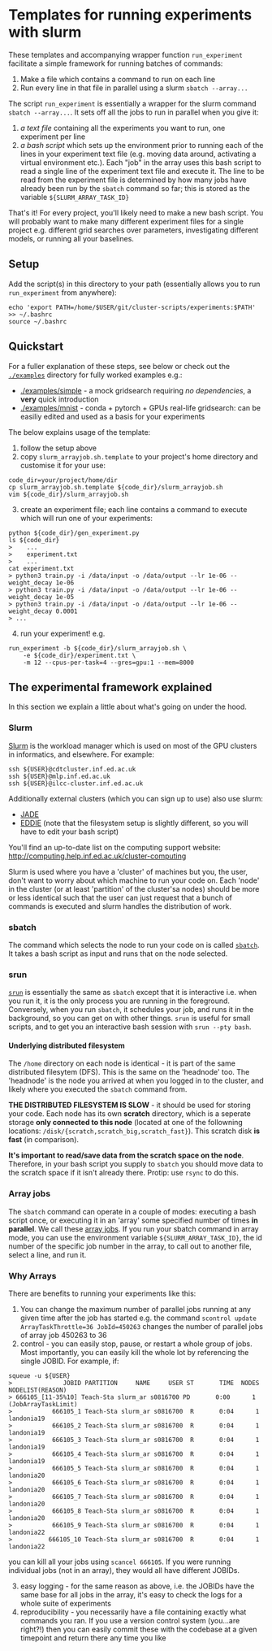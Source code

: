 # Templates for running experiments with slurm
These templates and accompanying wrapper function `run_experiment`
facilitate a simple framework for running batches of commands:
1. Make a file which contains a command to run on each line
2. Run every line in that file in parallel using a slurm `sbatch --array...`

The script `run_experiment` is essentially a wrapper for the slurm command
`sbatch --array...`. It sets off all the jobs to run in parallel when you give
it:
1. *a text file* containing all the experiments you want to run, one experiment
   per line
1. *a bash script* which sets up the environment prior to running each of the
   lines in your experiment text file (e.g. moving data around, activating a
   virtual environment etc.). Each "job" in the array uses this bash script to
   read a single line of the experiment text file and execute it. The line to
   be read from the experiment file is determined by how many jobs have already
   been run by the `sbatch` command so far; this is stored as the variable
   `${SLURM_ARRAY_TASK_ID}`

That's it! For every project, you'll likely need to make a new bash script.
You will probably want to make many different experiment files for a single
project e.g. different grid searches over parameters, investigating
different models, or running all your baselines.

## Setup
Add the script(s) in this directory to your path (essentially allows you to run
`run_experiment` from anywhere):
```
echo 'export PATH=/home/$USER/git/cluster-scripts/experiments:$PATH' >> ~/.bashrc
source ~/.bashrc
```

## Quickstart
For a fuller explanation of these steps, see below or check out the
[`./examples`](examples) directory for fully worked examples e.g.:
* [./examples/simple](./examples/simple) - a mock gridsearch requiring
*no dependencies*, a **very** quick introduction
* [./examples/mnist](./examples/mnist) - conda + pytorch + GPUs real-life
gridsearch: can be easiliy edited and used as a basis for your experiments

The below explains usage of the template:

1. follow the setup above
2. copy `slurm_arrayjob.sh.template` to your project's home directory and
   customise it for your use:
```
code_dir=your/project/home/dir
cp slurm_arrayjob.sh.template ${code_dir}/slurm_arrayjob.sh
vim ${code_dir}/slurm_arrayjob.sh
```
3. create an experiment file; each line contains a command to execute which
   will run one of your experiments:
```
python ${code_dir}/gen_experiment.py
ls ${code_dir}
>    ...
>    experiment.txt
>    ...
cat experiment.txt 
> python3 train.py -i /data/input -o /data/output --lr 1e-06 --weight_decay 1e-06
> python3 train.py -i /data/input -o /data/output --lr 1e-06 --weight_decay 1e-05
> python3 train.py -i /data/input -o /data/output --lr 1e-06 --weight_decay 0.0001
> ...
```

4. run your experiment! e.g.
```
run_experiment -b ${code_dir}/slurm_arrayjob.sh \
    -e ${code_dir}/experiment.txt \
    -m 12 --cpus-per-task=4 --gres=gpu:1 --mem=8000
```


## The experimental framework explained
In this section we explain a little about what's going on under the hood.

### Slurm
[Slurm](https://slurm.schedmd.com/) is the workload manager which is used on
most of the GPU clusters in informatics, and elsewhere. For example:
```
ssh ${USER}@cdtcluster.inf.ed.ac.uk
ssh ${USER}@mlp.inf.ed.ac.uk
ssh ${USER}@ilcc-cluster.inf.ed.ac.uk
```

Additionally external clusters (which you can sign up to use) also use slurm:
* [JADE](https://computing.help.inf.ed.ac.uk/cluster-jade)
* [EDDIE](https://www.wiki.ed.ac.uk/pages/viewpage.action?spaceKey=ResearchServices&title=GPUs)
  (note that the filesystem setup is slightly different, so you will have to
  edit your bash script)

You'll find an up-to-date list on the computing support website:
http://computing.help.inf.ed.ac.uk/cluster-computing

Slurm is used where you have a 'cluster' of machines but you, the user, don't
want to worry about which machine to run your code on. Each 'node' in the
cluster (or at least 'partition' of the cluster'sa nodes) should be more or
less identical such that the user can just request that a bunch of commands
is executed and slurm handles the distribution of work.

### sbatch
The command which selects the node to run your code on is called
[`sbatch`](https://slurm.schedmd.com/sbatch.html). It takes a bash script as
input and runs that on the node selected.

### srun
[`srun`](https://slurm.schedmd.com/srun.html) is essentially the same as
`sbatch` except that it is interactive i.e. when you run it, it is the only
process you are running in the foreground. Conversely, when you run `sbatch`,
it schedules your job, and runs it in the background, so you can get on with 
other things. `srun` is useful for small scripts, and to get you an interactive
bash session with `srun --pty bash`.

#### Underlying distributed filesystem
The `/home` directory on each node is identical - it is part of the same
distributed filesytem (DFS). This is the same on the 'headnode' too. The
'headnode' is the node you arrived at when you logged in to the cluster, and
likely where you executed the `sbatch` command from.

**THE DISTRIBUTED FILESYSTEM IS SLOW** - it should be used for storing your
code. Each node has its own **scratch** directory, which is a seperate storage
**only connected to this node** (located at one of the followning locations: 
`/disk/{scratch,scratch_big,scratch_fast}`). This scratch disk **is fast**
(in comparison). 

**It's important to read/save data from the scratch space on the node**.
Therefore, in your bash script you supply to `sbatch` you should move data to
the scratch space if it isn't already there. Protip: use `rsync` to do this.

### Array jobs
The `sbatch` command can operate in a couple of modes: executing a bash script
once, or executing it in an 'array' some specified number of times **in 
parallel**. We call these 
[array jobs](https://slurm.schedmd.com/job_array.html). If you run your sbatch
command in array mode, you can use the environment variable 
`${SLURM_ARRAY_TASK_ID}`, the id number of the specific job number in the
array, to call out to another file, select a line, and run it. 

### Why Arrays
There are benefits to running your experiments like this:
1. You can change the maximum number of parallel jobs running at any given time
   after the job has started e.g. the command 
   `scontrol update ArrayTaskThrottle=36 JobId=450263` changes the number of
   parallel jobs of array job 450263 to 36
2. control - you can easily stop, pause, or restart a whole group of jobs. Most
importantly, you can easily kill the whole lot by referencing the single JOBID.
For example, if:
```
squeue -u ${USER}
>              JOBID PARTITION     NAME     USER ST       TIME  NODES NODELIST(REASON)
> 666105_[11-35%10] Teach-Sta slurm_ar s0816700 PD       0:00      1 (JobArrayTaskLimit)
>           666105_1 Teach-Sta slurm_ar s0816700  R       0:04      1 landonia19
>           666105_2 Teach-Sta slurm_ar s0816700  R       0:04      1 landonia19
>           666105_3 Teach-Sta slurm_ar s0816700  R       0:04      1 landonia19
>           666105_4 Teach-Sta slurm_ar s0816700  R       0:04      1 landonia19
>           666105_5 Teach-Sta slurm_ar s0816700  R       0:04      1 landonia20
>           666105_6 Teach-Sta slurm_ar s0816700  R       0:04      1 landonia20
>           666105_7 Teach-Sta slurm_ar s0816700  R       0:04      1 landonia20
>           666105_8 Teach-Sta slurm_ar s0816700  R       0:04      1 landonia20
>           666105_9 Teach-Sta slurm_ar s0816700  R       0:04      1 landonia22
>          666105_10 Teach-Sta slurm_ar s0816700  R       0:04      1 landonia22
```
you can kill all your jobs using `scancel 666105`. If you were running
individual jobs (not in an array), they would all have different JOBIDs.

3. easy logging - for the same reason as above, i.e. the JOBIDs have the same
base for all jobs in the array, it's easy to check the logs for a whole suite
of experiments
4. reproducibility - you necessarily have a file containing exactly what
   commands you ran. If you use a version control system (you...are right?!)
   then you can easily commit these with the codebase at a given timepoint and
   return there any time you like
